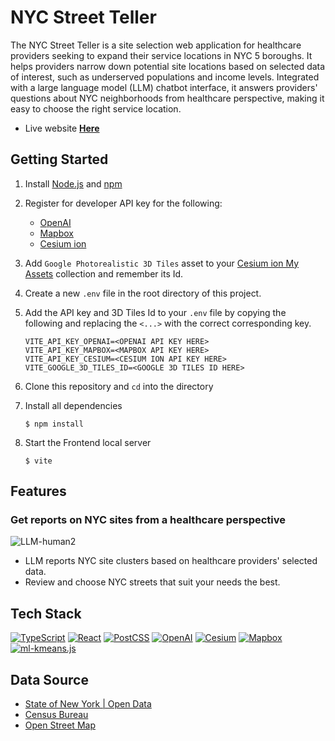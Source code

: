 # NYC Street Teller

The NYC Street Teller is a site selection web application for healthcare providers seeking to expand their service locations in NYC 5 boroughs. It helps providers narrow down potential site locations based on selected data of interest, such as underserved populations and income levels. Integrated with a large language model (LLM) chatbot interface, it answers providers' questions about NYC neighborhoods from healthcare perspective, making it easy to choose the right service location.

<!---
The NYC Street Teller is a digital realtor designed for future New York City residents. It recommends neighborhoods based on your preferred living conditions and ultimately suggests housing listings tailored to your needs. Integrated with a large language model (LLM) chatbot interface, it answers your questions about NYC neighborhoods and their living conditions, making it easy to choose the right house for you.
-->

* Live website **[Here](https://street-teller.netlify.app/)**


## Getting Started

1. Install [Node.js](https://nodejs.org/en/download) and [npm](https://www.npmjs.com/get-npm) 

2. Register for developer API key for the following:
    * [OpenAI](https://platform.openai.com/docs/overview)
    * [Mapbox](https://www.mapbox.com/developers)
    * [Cesium ion](https://cesium.com/learn/ion/cesium-ion-access-tokens/)

3. Add `Google Photorealistic 3D Tiles` asset to your [Cesium ion My Assets](https://ion.cesium.com/assets/) collection and remember its Id. 

3. Create a new `.env` file in the root directory of this project.

5. Add the API key and 3D Tiles Id to your `.env` file by copying the following and replacing the `<...>` with the correct corresponding key.
    ```env
    VITE_API_KEY_OPENAI=<OPENAI API KEY HERE>
    VITE_API_KEY_MAPBOX=<MAPBOX API KEY HERE>
    VITE_API_KEY_CESIUM=<CESIUM ION API KEY HERE>
    VITE_GOOGLE_3D_TILES_ID=<GOOGLE 3D TILES ID HERE>
    ```
    
6. Clone this repository and `cd` into the directory
  
7. Install all dependencies

   ```console
   $ npm install
   ```
   
8. Start the Frontend local server

    ```console
    $ vite
    ```


## Features

### Get reports on NYC sites from a healthcare perspective
![LLM-human2](https://github.com/user-attachments/assets/9467ad22-5104-4e91-aaa2-e89424f9ac4c)
* LLM reports NYC site clusters based on healthcare providers' selected data.
* Review and choose NYC streets that suit your needs the best.

<!---
### Get personalized reports on NYC Neighborhoods
![LLM-human2](https://github.com/user-attachments/assets/9467ad22-5104-4e91-aaa2-e89424f9ac4c)
* LLM reports NYC Neighborhoods clusters based on your preferred living conditions.
* Review and choose Neighborhoods that suit your needs.

### View available Housing listings
<img width="1129" alt="Screenshot 2025-04-25 at 5 20 59 PM" src="https://github.com/user-attachments/assets/01ccab04-ed8e-4011-9723-9e610bd71134" />

### Explore NYC Neighborhoods with immersive viewer
<img width="1038" alt="Screenshot 2025-04-25 at 5 21 24 PM" src="https://github.com/user-attachments/assets/3c1570bd-bfe0-4998-a355-fc36bfbedb19" />
-->


## Tech Stack

<p>
  <a href="https://www.typescriptlang.org/" target="_blank" rel="noreferrer"><img alt="TypeScript" src="https://img.shields.io/badge/-TypeScript-007ACC?style=flat-square&logo=typescript&logoColor=white" /></a>
  <a href="https://react.dev/" target="_blank" rel="noreferrer"><img alt="React" src="https://img.shields.io/badge/-React-45b8d8?style=flat-square&logo=react&logoColor=white" /></a>
  <a href="https://postcss.org/" target="_blank" rel="noreferrer"><img alt="PostCSS" src="https://img.shields.io/badge/-PostCSS-DD3A0A?style=flat-square&logo=postcss&logoColor=white" /></a>
  <a href="https://platform.openai.com/docs/overview" target="_blank" rel="noreferrer"> <img alt="OpenAI" src="https://img.shields.io/badge/-OpenAI-412991?style=flat-square&logo=cesium&logoColor=white" /></a>
  <a href="https://cesium.com/" target="_blank" rel="noreferrer"> <img alt="Cesium" src="https://img.shields.io/badge/-Cesium-6CADDF?style=flat-square&logo=cesium&logoColor=white" /></a>
  <a href="https://www.mapbox.com/" target="_blank" rel="noreferrer"> <img alt="Mapbox" src="https://img.shields.io/badge/-Mapbox-333333?style=flat-square&logo=mapbox&logoColor=white" /></a>
  <a href="https://www.npmjs.com/package/ml-kmeans" target="_blank" rel="noreferrer"><img alt="ml-kmeans.js" src="https://img.shields.io/badge/-ML kmeans.js-40AEF0?style=flat-square" /></a>
</p>

## Data Source

- [State of New York | Open Data](https://data.ny.gov/)
- [Census Bureau](https://www.census.gov/)
- [Open Street Map](https://www.openstreetmap.org/#map=5/38.01/-95.84)
